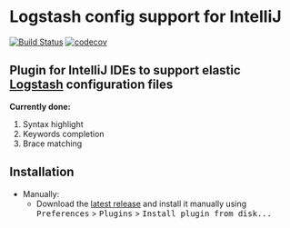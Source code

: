# **Logstash config support for IntelliJ**

[![Build Status](https://travis-ci.com/redfoos/logstash-intellij-plugin.svg?branch=master)](https://travis-ci.com/redfoos/logstash-intellij-plugin)
[![codecov](https://codecov.io/gh/redfoos/logstash-intellij-plugin/branch/master/graph/badge.svg)](https://codecov.io/gh/redfoos/logstash-intellij-plugin)
## **Plugin for IntelliJ IDEs to support elastic [Logstash](https://www.elastic.co/products/logstash) configuration files**

**Currently done:**
1. Syntax highlight
2. Keywords completion
3. Brace matching

## Installation

- Manually:
  - Download the [latest release](https://github.com/redfoos/logstash-intellij-plugin/releases/latest) and install it manually using <kbd>Preferences</kbd> > <kbd>Plugins</kbd> > <kbd>Install plugin from disk...</kbd>
